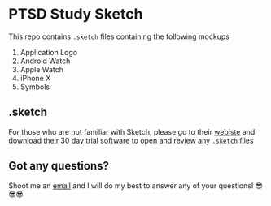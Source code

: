 # PTSD Study Sketch
This repo contains `.sketch` files containing the following mockups
1. Application Logo
2. Android Watch
3. Apple Watch
4. iPhone X
5. Symbols

## .sketch
For those who are not familiar with Sketch, please go to their [webiste](https://www.sketchapp.com) and download their 30 day trial software to open and review any `.sketch` files

## Got any questions?

Shoot me an [email](mkchoi212@icloud.com) and I will do my best to answer any of your questions! 😎😎😎